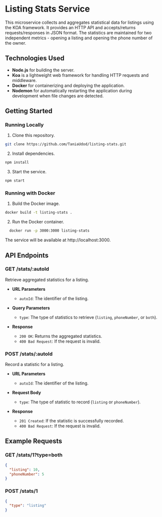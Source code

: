 # Listing Stats Service

This microservice collects and aggregates statistical data for listings using the KOA framework. It provides an HTTP API and accepts/returns requests/responses in JSON format. The statistics are maintained for two independent metrics - opening a listing and opening the phone number of the owner.

## Technologies Used

- **Node.js** for building the server.
- **Koa** is a lightweight web framework for handling HTTP requests and middleware.
- **Docker** for containerizing and deploying the application.
- **Nodemon** for automatically restarting the application during development when file changes are detected.

## Getting Started

### Running Locally

1. Clone this repository.

```bash
git clone https://github.com/TaniaUdod/listing-stats.git
```

2. Install dependencies.

```bash
npm install
```

3. Start the service.

```bash
npm start
```

### Running with Docker

1. Build the Docker image.

```bash
docker build -t listing-stats .
```

2. Run the Docker container.

```bash
  docker run -p 3000:3000 listing-stats
```

The service will be available at http://localhost:3000.

## API Endpoints

### GET /stats/:autoId

Retrieve aggregated statistics for a listing.

- **URL Parameters**

  - `autoId`: The identifier of the listing.

- **Query Parameters**

  - `type`: The type of statistics to retrieve (`listing`, `phoneNumber`, or `both`).

- **Response**
  - `200 OK`: Returns the aggregated statistics.
  - `400 Bad Request`: If the request is invalid.

### POST /stats/:autoId

Record a statistic for a listing.

- **URL Parameters**

  - `autoId`: The identifier of the listing.

- **Request Body**

  - `type`: The type of statistic to record (`listing` or `phoneNumber`).

- **Response**
  - `201 Created`: If the statistic is successfully recorded.
  - `400 Bad Request`: If the request is invalid.

## Example Requests

### GET /stats/1?type=both

```json
{
  "listing": 10,
  "phoneNumber": 5
}
```

### POST /stats/1

```json
{
  "type": "listing"
}
```
